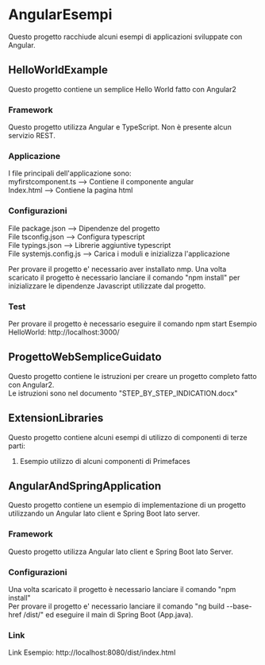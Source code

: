 # AngularEsempi
Questo progetto racchiude alcuni esempi di applicazioni sviluppate con Angular.

## HelloWorldExample
Questo progetto contiene un semplice Hello World fatto con Angular2<br>

### Framework
Questo progetto utilizza Angular e TypeScript. Non è presente alcun servizio REST.

### Applicazione
I file principali dell'applicazione sono:<br>
myfirstcomponent.ts --> Contiene il componente angular <br>
Index.html --> Contiene la pagina html

### Configurazioni
File package.json --> Dipendenze del progetto <br>
File tsconfig.json --> Configura typescript <br>
File typings.json --> Librerie aggiuntive typescript <br>
File systemjs.config.js --> Carica i moduli e inizializza l'applicazione<br>

Per provare il progetto e' necessario aver installato nmp.
Una volta scaricato il progetto è necessario lanciare il comando "npm install"  per inizializzare le dipendenze Javascript utilizzate dal progetto.<br>

### Test
Per provare il progetto è necessario eseguire il comando npm start
Esempio HelloWorld: http://localhost:3000/ <br>

## ProgettoWebSempliceGuidato 
Questo progetto contiene le istruzioni per creare un progetto completo fatto con Angular2.<br>
Le istruzioni sono nel documento "STEP_BY_STEP_INDICATION.docx"<br>

## ExtensionLibraries  
Questo progetto contiene alcuni esempi di utilizzo di componenti di terze parti:<br>
1. Esempio utilizzo di alcuni componenti di Primefaces<br>

## AngularAndSpringApplication
Questo progetto contiene un esempio di implementazione di un progetto utilizzando un Angular lato client e Spring Boot lato server.<br>

### Framework
Questo progetto utilizza Angular lato client e Spring Boot lato Server.

### Configurazioni
Una volta scaricato il progetto è necessario lanciare il comando "npm install"<br>
Per provare il progetto e' necessario lanciare il comando "ng build --base-href /dist/" ed eseguire il main di Spring Boot (App.java).

### Link
Link Esempio: http://localhost:8080/dist/index.html <br>